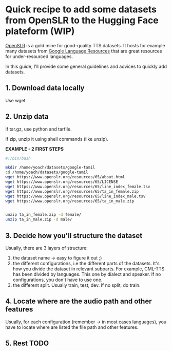 # Quick recipe to add some datasets from OpenSLR to the Hugging Face plateform (WIP)

[OpenSLR](https://www.openslr.org/resources.php) is a gold mine for good-quality TTS datasets. It hosts for example many datasets from [Google Language Resources](https://github.com/google/language-resources) that are great resources for under-resourced languages.

In this guide, I'll provide some general guidelines and advices to quickly add datasets.

## 1. Download data locally
Use wget

## 2. Unzip data

If tar.gz, use python and tarfile.

If zip, unzip it using shell commands (like unzip).

**EXAMPLE - 2 FIRST STEPS**

```sh
#!/bin/bash

mkdir /home/yoach/datasets/google-tamil
cd /home/yoach/datasets/google-tamil
wget https://www.openslr.org/resources/65/about.html
wget https://www.openslr.org/resources/65/LICENSE
wget https://www.openslr.org/resources/65/line_index_female.tsv
wget https://www.openslr.org/resources/65/ta_in_female.zip
wget https://www.openslr.org/resources/65/line_index_male.tsv
wget https://www.openslr.org/resources/65/ta_in_male.zip


unzip ta_in_female.zip -d female/
unzip ta_in_male.zip -d male/
```

## 3. Decide how you'll structure the dataset

Usually, there are 3 layers of structure:
1. the dataset name -> easy to figure it out ;)
2. the different configurations, i.e the different parts of the datasets. It's how you divide the dataset in relevant subparts. For example, CML-TTS has been divided by languages. This one by dialect and speaker. If no configurations, you don't have to use one.
3. the different split. Usually train, test, dev. If no split, do train.

## 4. Locate where are the audio path and other features

Usually, for each configuration (remember -> in most cases languages), you have to locate where are listed the file path and other features.

## 5. Rest TODO
